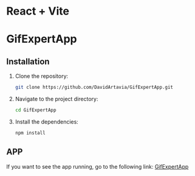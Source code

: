 # React + Vite
# GifExpertApp
## Installation

1. Clone the repository:
   ```sh
   git clone https://github.com/DavidArtavia/GifExpertApp.git
   ```
2. Navigate to the project directory:
   ```sh
   cd GifExpertApp
   ```
3. Install the dependencies:
   ```sh
   npm install
   ```
## APP
If you want to see the app running, go to the following link: [GifExpertApp](https://peaceful-kitten-063b8c.netlify.app/)
